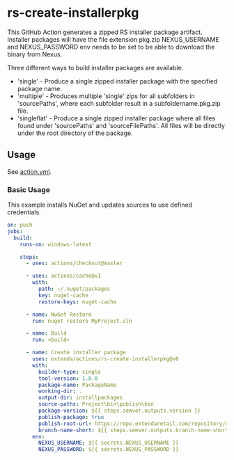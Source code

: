 # rs-create-installerpkg

This GitHub Action generates a zipped RS installer package artifact. Installer packages will have the file extension pkg.zip
NEXUS_USERNAME and NEXUS_PASSWORD env needs to be set to be able to download the binary from Nexus.

Three different ways to build installer packages are available.

  * 'single' - Produce a single zipped installer package with the specified package name.
  * 'multiple' - Produces multiple 'single' zips for all subfolders in 'sourcePaths', where each subfolder result in a subfoldername.pkg.zip file.
  * 'singleflat' - Produce a single zipped installer package where all files found under 'sourcePaths' and 'sourceFilePaths'. All files will be directly under the root directory of the package.

## Usage

See [action.yml](action.yml).

### Basic Usage

This example installs NuGet and updates sources to use defined credentials.

```yaml
on: push
jobs:
  build:
    runs-on: windows-latest

    steps:
      - uses: actions/checkout@master  

      - uses: actions/cache@v1
        with:
          path: ~/.nuget/packages
          key: nuget-cache
          restore-keys: nuget-cache

      - name: NuGet Restore
        run: nuget restore MyProject.sln

      - name: Build
        run: <build>

      - name: Create installer package
        uses: extenda/actions/rs-create-installerpkg@v0
        with:
          builder-type: single
          tool-version: 1.0.0
          package-name: PackageName
          working-dir: .
          output-dir: installpackages
          source-paths: Project\bin\publish\bin
          package-version: ${{ steps.semver.outputs.version }}
          publish-package: true
          publish-root-url: https://repo.extendaretail.com/repository/raw-hosted/RS/
          branch-name-short: ${{ steps.semver.outputs.branch-name-short }}
        env:
          NEXUS_USERNAME: ${{ secrets.NEXUS_USERNAME }}
          NEXUS_PASSWORD: ${{ secrets.NEXUS_PASSWORD }}
```
